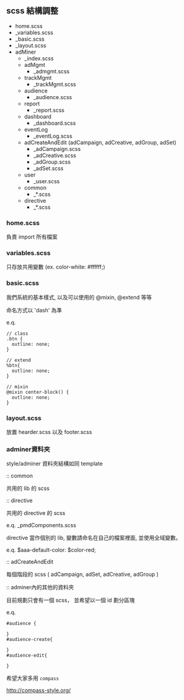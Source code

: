 ## scss 結構調整

* home.scss
* _variables.scss
* _basic.scss
* _layout.scss
* adMiner
  * _index.scss 
  * adMgmt
    * _admgmt.scss
  * trackMgmt
    * _trackMgmt.scss
  * audience
    * _audience.scss
  * report
    * _report.scss
  * dashboard
    * _dashboard.scss
  * eventLog
    * _eventLog.scss
  * adCreateAndEdit (adCampaign, adCreative, adGroup, adSet)
    * _adCampaign.scss
    * _adCreative.scss
    * _adGroup.scss
    * _adSet.scss
  * user
    * _user.scss
  * common
    * _*.scss
  * directive
    * _*.scss 


### home.scss

負責 import 所有檔案

### variables.scss

只存放共用變數 (ex. color-white: #ffffff;)

### basic.scss

我們系統的基本樣式, 以及可以使用的 @mixin, @extend 等等

命名方式以 'dash' 為準

e.q. 

```
// class
.btn {
  outline: none;
}

// extend
%btn{
  outline: none;
}

// mixin
@mixin center-block() {
  outline: none;
}

```

### layout.scss

放置 hearder.scss 以及 footer.scss

### adminer資料夾

   style/adminer 資料夾結構如同 template

:: common

共用的 lib 的 scss

:: directive

共用的 directive 的 scss

e.q. _pmdComponents.scss

directive 當作個別的 lib, 變數請命名在自己的檔案裡面, 並使用全域變數。

e.q. $aaa-default-color: $color-red;

:: adCreateAndEdit

每個階段的 scss ( adCampaign, adSet, adCreative, adGroup )

:: adminer內的其他的資料夾

目前規劃只會有一個 scss， 並希望以一個 id 劃分區塊

e.q.

```
#audience {

}
#audience-create{

}
#audience-edit{

}
```

希望大家多用 `compass`

http://compass-style.org/
